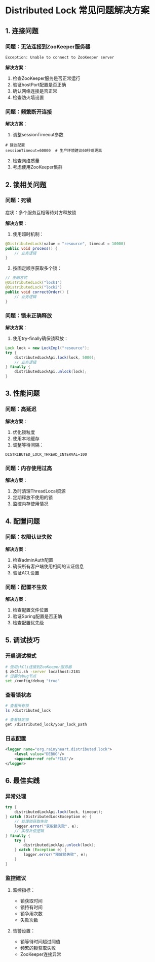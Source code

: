 # Distributed Lock 常见问题解决方案

## 1. 连接问题

### 问题：无法连接到ZooKeeper服务器
```log
Exception: Unable to connect to ZooKeeper server
```
**解决方案**：
1. 检查ZooKeeper服务是否正常运行
2. 验证hostPort配置是否正确
3. 确认网络连接是否正常
4. 检查防火墙设置

### 问题：频繁断开连接
**解决方案**：
1. 调整sessionTimeout参数
```properties
# 建议配置
sessionTimeout=60000  # 生产环境建议60秒或更高
```
2. 检查网络质量
3. 考虑使用ZooKeeper集群

## 2. 锁相关问题

### 问题：死锁
症状：多个服务互相等待对方释放锁

**解决方案**：
1. 使用超时机制：
```java
@DistributedLock(value = "resource", timeout = 10000)
public void process() {
    // 业务逻辑
}
```

2. 按固定顺序获取多个锁：
```java
// 正确方式
@DistributedLock("lock1")
@DistributedLock("lock2")
public void correctOrder() {
    // 业务逻辑
}
```

### 问题：锁未正确释放
**解决方案**：
1. 使用try-finally确保锁释放：
```java
Lock lock = new LockImpl("resource");
try {
    distributedLockApi.lock(lock, 5000);
    // 业务逻辑
} finally {
    distributedLockApi.unlock(lock);
}
```

## 3. 性能问题

### 问题：高延迟
**解决方案**：
1. 优化锁粒度
2. 使用本地缓存
3. 调整等待间隔：
```properties
DISTRIBUTED_LOCK_THREAD_INTERVAL=100
```

### 问题：内存使用过高
**解决方案**：
1. 及时清理ThreadLocal资源
2. 定期释放不使用的锁
3. 监控内存使用情况

## 4. 配置问题

### 问题：权限认证失败
**解决方案**：
1. 检查adminAuth配置
2. 确保所有客户端使用相同的认证信息
3. 验证ACL设置

### 问题：配置不生效
**解决方案**：
1. 检查配置文件位置
2. 验证Spring配置是否正确
3. 检查配置优先级

## 5. 调试技巧

### 开启调试模式
```bash
# 使用zkCli连接到ZooKeeper服务器
$ zkCli.sh -server localhost:2181
# 设置debug节点
set /config/debug "true"
```

### 查看锁状态
```bash
# 查看所有锁
ls /distributed_lock

# 查看特定锁
get /distributed_lock/your_lock_path
```

### 日志配置
```xml
<logger name="org.rainyheart.distributed.lock">
    <level value="DEBUG"/>
    <appender-ref ref="FILE"/>
</logger>
```

## 6. 最佳实践

### 异常处理
```java
try {
    distributedLockApi.lock(lock, timeout);
} catch (DistributedLockException e) {
    // 处理锁获取失败
    logger.error("获取锁失败", e);
    // 实现补偿逻辑
} finally {
    try {
        distributedLockApi.unlock(lock);
    } catch (Exception e) {
        logger.error("释放锁失败", e);
    }
}
```

### 监控建议
1. 监控指标：
   - 锁获取时间
   - 锁持有时间
   - 锁争用次数
   - 失败次数

2. 告警设置：
   - 锁等待时间超过阈值
   - 频繁的锁获取失败
   - ZooKeeper连接异常
